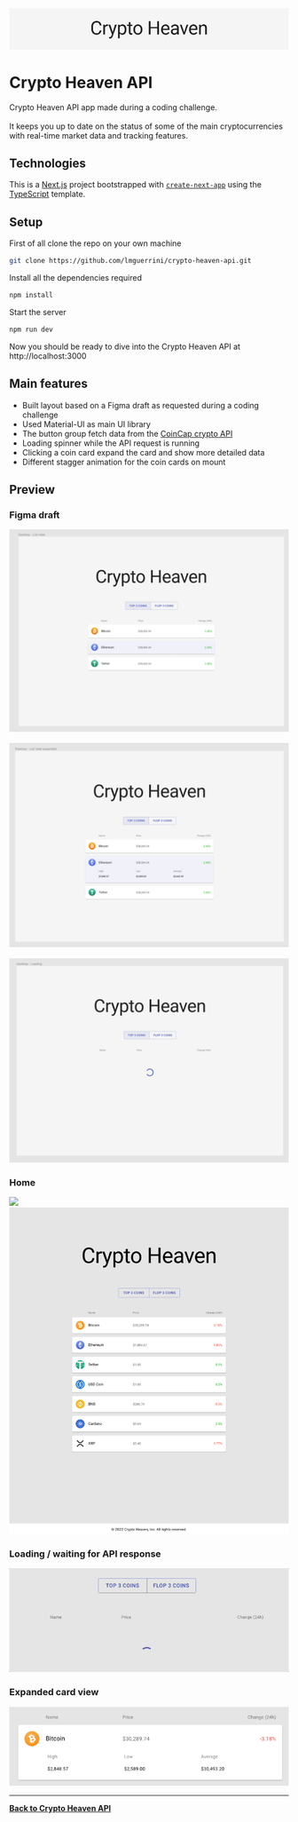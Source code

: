 <div align="center">
  <img alt="logo" src="public/git/logo-.png">
</div>

# Crypto Heaven API

Crypto Heaven API app made during a coding challenge. <br /><br />
It keeps you up to date on the status of some of the main cryptocurrencies with real-time market data and tracking features.

## Technologies

This is a [Next.js](https://nextjs.org/) project bootstrapped with [`create-next-app`](https://github.com/vercel/next.js/tree/canary/packages/create-next-app) using the [TypeScript](https://www.typescriptlang.org) template.

## Setup

First of all clone the repo on your own machine

```bash
git clone https://github.com/lmguerrini/crypto-heaven-api.git
```

Install all the dependencies required

```bash
npm install
```

Start the server

```bash
npm run dev
```

Now you should be ready to dive into the Crypto Heaven API at http://localhost:3000

## Main features

-   Built layout based on a Figma draft as requested during a coding challenge
-   Used Material-UI as main UI library
-   The button group fetch data from the [CoinCap crypto API](https://docs.coincap.io)
-   Loading spinner while the API request is running
-   Clicking a coin card expand the card and show more detailed data
-   Different stagger animation for the coin cards on mount
    <br />

## Preview

### Figma draft

![](public/git/figma-listview.png) &emsp;
![](public/git/figma-listviewexpanded.png) &emsp;
![](public/git/figma-loading.png)

### Home

![](public/git/crypto-heaven.gif) &emsp;
![](public/git/cryptoheaven-home.png)

### Loading / waiting for API response

![](public/git/cryptoheaven-loading.gif)

### Expanded card view

![](public/git/cryptoheaven-expandedcard.png)

---

[**Back to Crypto Heaven API**](#crypto-heaven-api)
